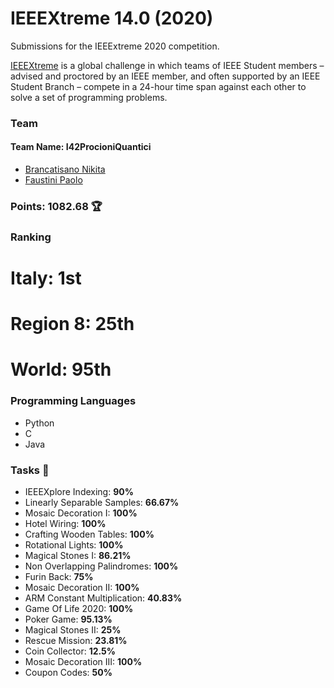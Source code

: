 # IEEEXtreme 14.0 (2020)

Submissions for the IEEExtreme 2020 competition.

[IEEEXtreme](https://ieeextreme.org/) is a global challenge in which teams of IEEE Student members – advised and proctored by an IEEE member, and often supported by an IEEE Student Branch – compete in a 24-hour time span against each other to solve a set of programming problems.


### **Team**
#### Team Name: I42ProcioniQuantici
* [Brancatisano Nikita](https://github.com/thevinter "thevinter")
* [Faustini Paolo](https://github.com/PF98 "PF98")

### Points: 1082.68 :trophy:

### Ranking
# Italy: 1st
# Region 8: 25th
# World: 95th

### Programming Languages
* Python
* C
* Java

### Tasks :triangular_flag_on_post:
* IEEEXplore Indexing: **90%**
* Linearly Separable Samples: **66.67%**
* Mosaic Decoration I: **100%**
* Hotel Wiring: **100%**
* Crafting Wooden Tables: **100%**
* Rotational Lights: **100%**
* Magical Stones I: **86.21%**
* Non Overlapping Palindromes: **100%**
* Furin Back: **75%**
* Mosaic Decoration II: **100%**
* ARM Constant Multiplication: **40.83%**
* Game Of Life 2020: **100%**
* Poker Game: **95.13%**
* Magical Stones II: **25%**
* Rescue Mission: **23.81%**	
* Coin Collector: **12.5%**
* Mosaic Decoration III: **100%**
* Coupon Codes: **50%**
